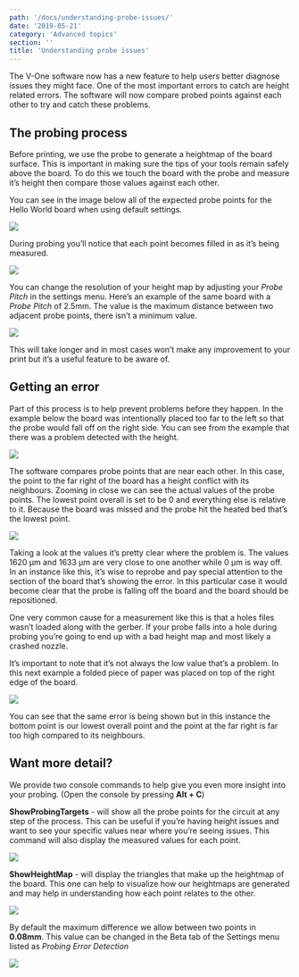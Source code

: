 ```yaml
---
path: '/docs/understanding-probe-issues/'
date: '2019-05-21'
category: 'Advanced topics'
section: ''
title: 'Understanding probe issues'
---
```


The V-One software now has a new feature to help users better diagnose issues they might face. One of the most important errors to catch are height related errors. The software will now compare probed points against each other to try and catch these problems.

## The probing process

Before printing, we use the probe to generate a heightmap of the board surface. This is important in making sure the tips of your tools remain safely above the board. To do this we touch the board with the probe and measure it’s height then compare those values against each other.

You can see in the image below all of the expected probe points for the Hello World board when using default settings.

<div class="media-wrapper">
<img src="/docs/advanced/understandingProbingIssues/default.png">
</div>

During probing you’ll notice that each point becomes filled in as it’s being measured.

<div class="media-wrapper">
<img src="/docs/advanced/understandingProbingIssues/probing.png">
</div>

You can change the resolution of your height map by adjusting your _Probe Pitch_ in the settings menu. Here’s an example of the same board with a _Probe Pitch_ of 2.5mm. The value is the maximum distance between two adjacent probe points, there isn’t a minimum value.

<div class="media-wrapper">
<img src="/docs/advanced/understandingProbingIssues/smallPitch.png">
</div>

This will take longer and in most cases won’t make any improvement to your print but it’s a useful feature to be aware of.

## Getting an error

Part of this process is to help prevent problems before they happen. In the example below the board was intentionally placed too far to the left so that the probe would fall off on the right side. You can see from the example that there was a problem detected with the height. 

<div class="media-wrapper">
<img src="/docs/advanced/understandingProbingIssues/probeFall.png">
</div>

The software compares probe points that are near each other. In this case, the point to the far right of the board has a height conflict with its neighbours. Zooming in close we can see the actual values of the probe points. The lowest point overall is set to be 0 and everything else is relative to it. Because the board was missed and the probe hit the heated bed that’s the lowest point. 


<div class="media-wrapper">
<img src="/docs/advanced/understandingProbingIssues/probeFallZoom2.png">
</div>

Taking a look at the values it’s pretty clear where the problem is. The values 1620 μm and 1633 μm are very close to one another while 0 μm is way off. In an instance like this, it’s wise to reprobe and pay special attention to the section of the board that’s showing the error. In this particular case it would become clear that the probe is falling off the board and the board should be repositioned.

One very common cause for a measurement like this is that a holes files wasn’t loaded along with the gerber. If your probe falls into a hole during probing you’re going to end up with a bad height map and most likely a crashed nozzle. 

It’s important to note that it’s not always the low value that’s a problem. In this next example a folded piece of paper was placed on top of the right edge of the board.


<div class="media-wrapper">
<img src="/docs/advanced/understandingProbingIssues/probeFallZoom.png">
</div>

You can see that the same error is being shown but in this instance the bottom point is our lowest overall point and the point at the far right is far too high compared to its neighbours.

## Want more detail?

We provide two console commands to help give you even more insight into your probing. (Open the console by pressing **Alt + C**)

**ShowProbingTargets** - will show all the probe points for the circuit at any step of the process. This can be useful if you’re having height issues and want to see your specific values near where you’re seeing issues. This command will also display the measured values for each point.

<div class="media-wrapper">
<img src="/docs/advanced/understandingProbingIssues/measured.png">
</div>

**ShowHeightMap** - will display the triangles that make up the heightmap of the board. This one can help to visualize how our heightmaps are generated and may help in understanding how each point relates to the other.

<div class="media-wrapper">
<img src="/docs/advanced/understandingProbingIssues/mesh.png">
</div>

By default the maximum difference we allow between two points in **0.08mm**. This value can be changed in the Beta tab of the Settings menu listed as _Probing Error Detection_

<div class="media-wrapper">
<img src="/docs/advanced/understandingProbingIssues/settings.png">
</div>
